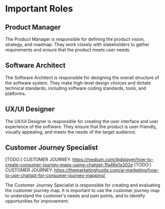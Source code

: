 # Important Roles

## Product Manager

The Product Manager is responsible for defining the product vision, strategy, and roadmap. They work closely with stakeholders to gather requirements and ensure that the product meets user needs.

## Software Architect

The Software Architect is responsible for designing the overall structure of the software system. They make high-level design choices and dictate technical standards, including software coding standards, tools, and platforms.

## UX/UI Designer

The UX/UI Designer is responsible for creating the user interface and user experience of the software. They ensure that the product is user-friendly, visually appealing, and meets the needs of the target audience.


## Customer Journey Specialist
[TODO:] CUSTOMER JOURNEY: https://medium.com/@dplayer/how-to-create-consumer-journey-maps-using-chatgpt-1fa46e1a302e
[TODO:] CUSTOMER JOURNEY: https://themarketinghustle.com/ai-marketing/how-to-use-chatgpt-for-consumer-journey-mapping/

The Customer Journey Specialist is responsible for creating and evaluating the customer journey map. It is important to use the customer journey map to understand the customer's needs and pain points, and to identify opportunities for improvement.

